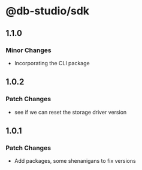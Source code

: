 # @db-studio/sdk

## 1.1.0

### Minor Changes

- Incorporating the CLI package

## 1.0.2

### Patch Changes

- see if we can reset the storage driver version

## 1.0.1

### Patch Changes

- Add packages, some shenanigans to fix versions
